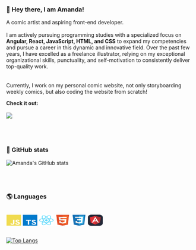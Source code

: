 ### 🦊 Hey there, I am Amanda! 
A comic artist and aspiring front-end developer.
<br><br>
I am actively pursuing programming studies with a specialized focus on <b>Angular, React, JavaScript, HTML, and CSS</b> to expand my competencies and pursue a career in this dynamic and innovative field. Over the past few years, I have excelled as a freelance illustrator, relying on my exceptional organizational skills, punctuality, and self-motivation to consistently deliver top-quality work. 
<br><br>
<br>
Currently, I work on my personal comic website, not only storyboarding weekly comics, but also coding the website from scratch! 

<b>Check it out:</b>
<br><br>
<a href="https://explodingcomics.com" target="_blank"><img height="150" src="https://explodingcomics.com/assets/images/logo.png"></a>

<br><br>
### 👾 GitHub stats


![Amanda's GitHub stats](https://github-readme-stats.vercel.app/api?username=amandaspitz&show_icons=true&theme=calm&include_all_commits=true&count_private=true)

<br><br>
### 🌎 Languages

<div style="display: inline_block"><br>
  <img align="center" alt="Manda-Js" height="30" width="40" src="https://raw.githubusercontent.com/devicons/devicon/master/icons/javascript/javascript-plain.svg">
  <img align="center" alt="Manda-Ts" height="30" width="40" src="https://raw.githubusercontent.com/devicons/devicon/master/icons/typescript/typescript-plain.svg">
  <img align="center" alt="Manda-React" height="30" width="40" src="https://raw.githubusercontent.com/devicons/devicon/master/icons/react/react-original.svg">
  <img align="center" alt="Manda-HTML" height="30" width="40" src="https://raw.githubusercontent.com/devicons/devicon/master/icons/html5/html5-original.svg">
  <img align="center" alt="Manda-CSS" height="30" width="40" src="https://raw.githubusercontent.com/devicons/devicon/master/icons/css3/css3-original.svg">
 <img align="center" alt="Manda-CSS" height="30" width="40" src="https://github.com/tandpfun/skill-icons/blob/main/icons/Angular-Dark.svg">


 
  
</div>

<br>

[![Top Langs](https://github-readme-stats.vercel.app/api/top-langs/?username=amandaspitz&layout=donut)](https://github.com/amandaspitz/github-readme-stats)
